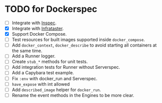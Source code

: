 # TODO for Dockerspec

* [ ] Integrate with [Inspec](https://www.chef.io/inspec/).
* [x] Integrate with [Infrataster](https://github.com/ryotarai/infrataster).
* [x] Support Docker Compose.
* [ ] Test resources for built images supported inside `docker_compose`.
* [ ] Add `docker_context`, `docker_describe` to avoid starting all containers at the same time.
* [ ] Add a Runner logger.
* [ ] Create `stub_*` methods for unit tests.
* [ ] Add integration tests for Runner without Serverspec.
* [ ] Add a Capybara test example.
* [ ] Fix `:env` with docker_run and Serverspec.
* [ ] `have_expose` with int allowed
* [ ] Add `described_image` helper for `docker_run`.
* [ ] Rename the event methods in the Engines to be more clear.
